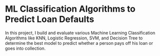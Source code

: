 # ML Classification Algorithms to Predict Loan Defaults
In this project, I build and evaluate various Machine Learning Classification Algorithms like
KNN, Logistic Regression, SVM, and Decision Tree to determine the best model to predict
whether a person pays off his loan or goes into collection.
